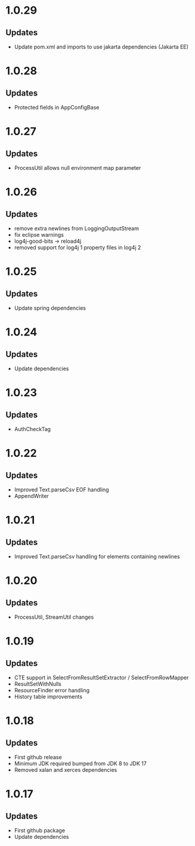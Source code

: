 # 1.0.29

## Updates

* Update pom.xml and imports to use jakarta dependencies (Jakarta EE)

# 1.0.28

## Updates

* Protected fields in AppConfigBase

# 1.0.27

## Updates

* ProcessUtil allows null environment map parameter

# 1.0.26

## Updates

* remove extra newlines from LoggingOutputStream
* fix eclipse warnings
* log4j-good-bits -> reload4j
* removed support for log4j 1 property files in log4j 2

# 1.0.25

## Updates

* Update spring dependencies

# 1.0.24

## Updates

* Update dependencies

# 1.0.23

## Updates

* AuthCheckTag

# 1.0.22

## Updates
 
* Improved Text.parseCsv EOF handling
* AppendWriter

# 1.0.21

## Updates
 
* Improved Text.parseCsv handling for elements containing newlines

# 1.0.20

## Updates
 
* ProcessUtil, StreamUtil changes

# 1.0.19

## Updates
 
* CTE support in SelectFromResultSetExtractor / SelectFromRowMapper
* ResultSetWithNulls
* ResourceFinder error handling
* History table improvements

# 1.0.18

## Updates
 
* First github release
* Minimum JDK required bumped from JDK 8 to JDK 17
* Removed xalan and xerces dependencies

# 1.0.17

## Updates

* First github package
* Update dependencies

